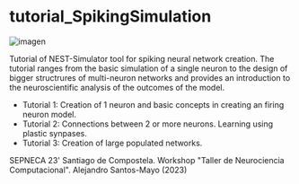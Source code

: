# tutorial_SpikingSimulation
![imagen](https://github.com/ASantosMayo/tutorial_SpikingSimulation/assets/49512269/addd0d90-f368-444d-b067-9f1a6f2b40f3)

Tutorial of NEST-Simulator tool for spiking neural network creation. The tutorial ranges from the basic simulation of a single neuron to the design of bigger structrures of multi-neuron networks and provides an introduction to the neuroscientific analysis of the outcomes of the model.


- Tutorial 1: Creation of 1 neuron and basic concepts in creating an firing neuron model.
- Tutorial 2: Connections between 2 or more neurons. Learning using plastic synpases.
- Tutorial 3: Creation of large populated networks.
  

SEPNECA 23' Santiago de Compostela. Workshop "Taller de Neurociencia Computacional". Alejandro Santos-Mayo (2023)
